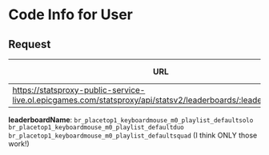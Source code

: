 # Code Info for User

## Request
| URL | Method | Auth Required |
| - | - | - |
| https://statsproxy-public-service-live.ol.epicgames.com/statsproxy/api/statsv2/leaderboards/:leaderboardName | `GET` | Yes |


**leaderboardName**:
``br_placetop1_keyboardmouse_m0_playlist_defaultsolo``
``br_placetop1_keyboardmouse_m0_playlist_defaultduo``
``br_placetop1_keyboardmouse_m0_playlist_defaultsquad`` (I think ONLY those work!)

